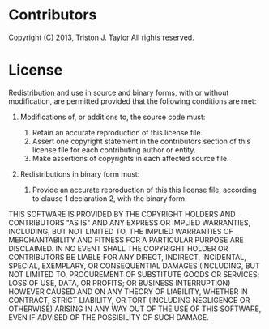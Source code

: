 Contributors
============

Copyright (C) 2013, Triston J. Taylor All rights reserved.

License
=======

Redistribution and use in source and binary forms, with or without modification,
are permitted provided that the following conditions are met:

1. Modifications of, or additions to, the source code must:

   1. Retain an accurate reproduction of this license file.
   2. Assert one copyright statement in the contributors section of this license
      file for each contributing author or entity.
   3. Make assertions of copyrights in each affected source file.

2. Redistributions in binary form must:

   1. Provide an accurate reproduction of this this license file, according to 
      clause 1 declaration 2, with the binary form.

THIS SOFTWARE IS PROVIDED BY THE COPYRIGHT HOLDERS AND CONTRIBUTORS "AS IS" AND
ANY EXPRESS OR IMPLIED WARRANTIES, INCLUDING, BUT NOT LIMITED TO, THE IMPLIED
WARRANTIES OF MERCHANTABILITY AND FITNESS FOR A PARTICULAR PURPOSE ARE
DISCLAIMED. IN NO EVENT SHALL THE COPYRIGHT HOLDER OR CONTRIBUTORS BE LIABLE
FOR ANY DIRECT, INDIRECT, INCIDENTAL, SPECIAL, EXEMPLARY, OR CONSEQUENTIAL
DAMAGES (INCLUDING, BUT NOT LIMITED TO, PROCUREMENT OF SUBSTITUTE GOODS OR
SERVICES; LOSS OF USE, DATA, OR PROFITS; OR BUSINESS INTERRUPTION) HOWEVER
CAUSED AND ON ANY THEORY OF LIABILITY, WHETHER IN CONTRACT, STRICT LIABILITY,
OR TORT (INCLUDING NEGLIGENCE OR OTHERWISE) ARISING IN ANY WAY OUT OF THE USE
OF THIS SOFTWARE, EVEN IF ADVISED OF THE POSSIBILITY OF SUCH DAMAGE.

